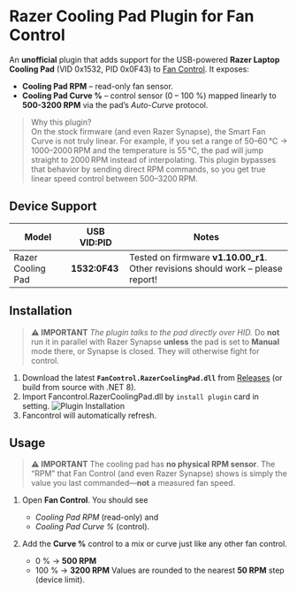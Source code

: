 # Razer Cooling Pad Plugin for **Fan Control**

An **unofficial** plugin that adds support for the USB-powered **Razer Laptop Cooling Pad** (VID 0x1532, PID 0x0F43) to [Fan Control](https://github.com/Rem0o/FanControl.Releases).
It exposes:

* **Cooling Pad RPM** – read-only fan sensor.
* **Cooling Pad Curve %** – control sensor (0 – 100 %) mapped linearly to **500-3200 RPM** via the pad’s *Auto-Curve* protocol.

> Why this plugin?  
On the stock firmware (and even Razer Synapse), the Smart Fan Curve is not truly linear.
For example, if you set a range of 50–60 °C → 1000–2000 RPM and the temperature is 55 °C, the pad will jump straight to 2000 RPM instead of interpolating.
This plugin bypasses that behavior by sending direct RPM commands, so you get true linear speed control between 500–3200 RPM.

## Device Support

| Model                                 | USB VID\:PID  | Notes                                                                      |
| ------------------------------------- | ------------- | -------------------------------------------------------------------------- |
| Razer Cooling Pad| **1532:0F43** | Tested on firmware **v1.10.00_r1**. Other revisions should work – please report! |



## Installation

> **⚠ IMPORTANT**
> *The plugin talks to the pad directly over HID.* Do **not** run it in parallel with Razer Synapse **unless** the pad is set to **Manual** mode there, or Synapse is closed. They will otherwise fight for control.



1. Download the latest **`FanControl.RazerCoolingPad.dll`** from [Releases](https://github.com/Benson5650/FanControl.RazerCoolingPadPlugin/releases)
   (or build from source with .NET 8).
2. Import Fancontrol.RazerCoolingPad.dll by `install plugin` card in setting.
   ![Plugin Installation](https://github.com/Rem0o/FanControl.Releases/blob/master/Images/PluginInstallation.png?raw=true)
4. Fancontrol will automatically refresh.



## Usage

> **⚠ IMPORTANT**
> The cooling pad has **no physical RPM sensor**.
> The “RPM” that Fan Control (and even Razer Synapse) shows is simply the value you last commanded—**not** a measured fan speed.


1. Open **Fan Control**.
   You should see

   * *Cooling Pad RPM* (read-only) and
   * *Cooling Pad Curve %* (control).
2. Add the **Curve %** control to a mix or curve just like any other fan control.

   * 0 % → **500 RPM**
   * 100 % → **3200 RPM**
     Values are rounded to the nearest **50 RPM** step (device limit).


